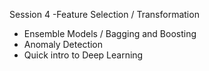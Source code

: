 Session 4
-Feature Selection / Transformation
- Ensemble Models / Bagging and Boosting
- Anomaly Detection
- Quick intro to Deep Learning